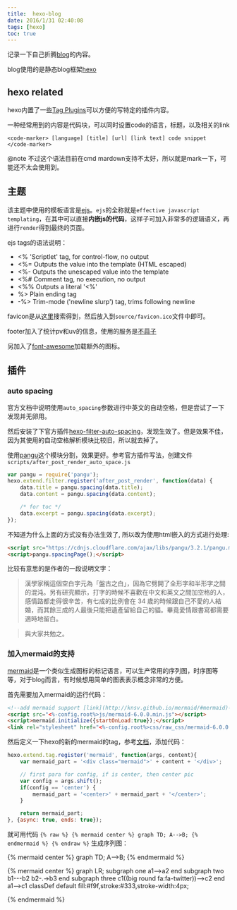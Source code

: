 ```yaml
---
title:  hexo-blog
date: 2016/1/31 02:40:08
tags: [hexo]
toc: true
---
```


记录一下自己折腾[blog](http://whiledoing.github.io)的内容。

blog使用的是静态blog框架[hexo](https://hexo.io/zh-cn/)

<!--more-->

## hexo related

hexo内置了一些[Tag Plugins](https://hexo.io/zh-cn/docs/tag-plugins.html)可以方便的写特定的插件内容。

一种经常用到的内容是代码块，可以同时设置code的语言，标题，以及相关的link

```
<code-marker> [language] [title] [url] [link text] code snippet </code-marker>
```

@note 不过这个语法目前在cmd mardown支持不太好，所以就是mark一下，可能还不太会使用到。

## 主题

该主题中使用的模板语言是[ejs](http://ejs.co/)。`ejs`的全称就是`effective javascript templating`，在其中可以直接**内嵌js的代码**，这样子可加入非常多的逻辑语义，再进行`render`得到最终的页面。

ejs tags的语法说明：

- <% 'Scriptlet' tag, for control-flow, no output
- <%= Outputs the value into the template (HTML escaped)
- <%- Outputs the unescaped value into the template
- <%# Comment tag, no execution, no output
- <%% Outputs a literal '<%'
- %> Plain ending tag
- -%> Trim-mode ('newline slurp') tag, trims following newline

favicon是从[这里](http://www.favicon-generator.org/)搜索得到，然后放入到`source/favicon.ico`文件中即可。

footer加入了统计pv和uv的信息，使用的服务是[不蒜子](http://service.ibruce.info/)

另加入了[font-awesome](https://fortawesome.github.io/Font-Awesome/)加载额外的图标。

## 插件

### auto spacing

官方文档中说明使用`auto_spacing`参数进行中英文的自动空格，但是尝试了一下发现并无卵用。

然后安装了下官方插件[hexo-filter-auto-spacing](https://github.com/hexojs/hexo-filter-auto-spacing)，发现生效了。但是效果不佳，因为其使用的自动空格解析模块比较旧，所以就去掉了。

使用[pangu](https://github.com/vinta/pangu.js)这个模块分割，效果更好。参考官方插件写法，创建文件`scripts/after_post_render_auto_space.js`

```js
var pangu = require('pangu');
hexo.extend.filter.register('after_post_render', function(data) {
    data.title = pangu.spacing(data.title);
    data.content = pangu.spacing(data.content);

    /* for toc */
    data.excerpt = pangu.spacing(data.excerpt);
});
```

不知道为什么上面的方式没有办法生效了, 所以改为使用html嵌入的方式进行处理:

```html
<script src="https://cdnjs.cloudflare.com/ajax/libs/pangu/3.2.1/pangu.min.js"></script>
<script>pangu.spacingPage();</script>
```

比较有意思的是作者的一段说明文字：

> 漢學家稱這個空白字元為「盤古之白」，因為它劈開了全形字和半形字之間的混沌。另有研究顯示，打字的時候不喜歡在中文和英文之間加空格的人，感情路都走得很辛苦，有七成的比例會在 34 歲的時候跟自己不愛的人結婚，而其餘三成的人最後只能把遺產留給自己的貓。畢竟愛情跟書寫都需要適時地留白。

> 與大家共勉之。

### 加入mermaid的支持

[mermaid](http://knsv.github.io/mermaid/#using-the-mermaid_config)是一个类似生成图标的标记语言，可以生产常用的序列图，时序图等等，对于blog而言，有时候想用简单的图表表示概念非常的方便。

首先需要加入mermaid的运行代码：

```html
<!--add mermaid support [link](http://knsv.github.io/mermaid/#mermaid)-->
<script src="<%-config.root%>js/mermaid-6.0.0.min.js"></script>
<script>mermaid.initialize({startOnLoad:true});</script>
<link rel="stylesheet" href="<%-config.root%>css/raw_css/mermaid-6.0.0.css">
```

然后定义一下hexo的新的mermaid的tag，参考[文档](https://hexo.io/api/tag.html)，添加代码：

```js
hexo.extend.tag.register('mermaid', function(args, content){
    var mermaid_part = '<div class="mermaid">' + content + '</div>';

    // first para for config, if is center, then center pic
    var config = args.shift();
    if(config == 'center') {
        mermaid_part = '<center>' + mermaid_part + '</center>';
    }

    return mermaid_part;
}, {async: true, ends: true});
```

就可用代码 `{% raw %} {% mermaid center %} graph TD; A-->B; {% endmermaid %} {% endraw %}` 生成序列图：

{% mermaid center %} graph TD; A-->B; {% endmermaid %}

{% mermaid center %}
graph LR;
subgraph one
a1-->a2
end
subgraph two
b1---b2
b2-.->b3
end
subgraph three
c1((big round fa:fa-twitter))-->c2
end
a1-->c1
classDef default fill:#f9f,stroke:#333,stroke-width:4px;

{% endmermaid %}
